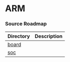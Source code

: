 # ARM

### Source Roadmap

| Directory                    | Description                       |
|------------------------------|-----------------------------------|
| [board](board/README.md)     |                                   |
| [soc](soc/README.md)         |                                   |

